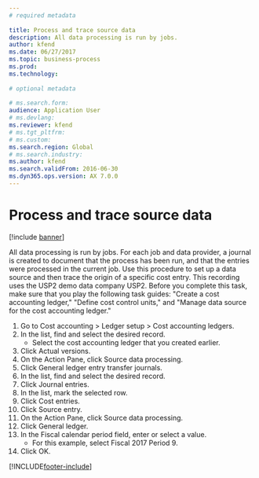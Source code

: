 ```yaml
--- 
# required metadata 
 
title: Process and trace source data
description: All data processing is run by jobs. 
author: kfend
ms.date: 06/27/2017
ms.topic: business-process 
ms.prod:  
ms.technology:  
 
# optional metadata 
 
# ms.search.form:   
audience: Application User 
# ms.devlang:  
ms.reviewer: kfend
# ms.tgt_pltfrm:  
# ms.custom:  
ms.search.region: Global
# ms.search.industry: 
ms.author: kfend
ms.search.validFrom: 2016-06-30 
ms.dyn365.ops.version: AX 7.0.0 
---
```

# Process and trace source data

[!include [banner](../../includes/banner.md)]

All data processing is run by jobs. For each job and data provider, a journal is created to document that the process has been run, and that the entries were processed in the current job. Use this procedure to set up a data source and then  trace the origin of a specific cost entry. This recording uses the USP2 demo data company USP2. Before you complete this task, make sure that you play the following task guides: "Create a cost accounting ledger," "Define cost control units," and "Manage data source for the cost accounting ledger."

1. Go to Cost accounting > Ledger setup > Cost accounting ledgers.
2. In the list, find and select the desired record.
    * Select the cost accounting ledger that you created earlier.  
3. Click Actual versions.
4. On the Action Pane, click Source data processing.
5. Click General ledger entry transfer journals.
6. In the list, find and select the desired record.
7. Click Journal entries.
8. In the list, mark the selected row.
9. Click Cost entries.
10. Click Source entry.
11. On the Action Pane, click Source data processing.
12. Click General ledger.
13. In the Fiscal calendar period field, enter or select a value.
    * For this example, select Fiscal 2017 Period 9.  
14. Click OK.



[!INCLUDE[footer-include](../../../includes/footer-banner.md)]
